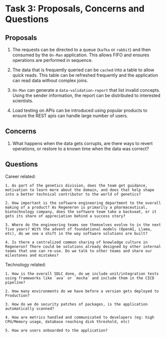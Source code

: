 # Task 3: Proposals, Concerns and Questions

## Proposals

1. The requests can be directed to a queue (`kafka` or `rabbit`) and then consumed by the `On-Man` application. This allows FIFO and ensures operations are performed in sequence.

2. The data that is frequently queried can be `cached` into a table to allow quick reads. This table can be refreshed frequently and the application can read data without complex joins.

3. `On-Man` can generate a `data-validation-report` that list invalid concepts. Using the sender information, the report can be distributed to interested scientists.

4. Load testing on APIs can be introduced using popular products to ensure the REST apis can handle large number of users.

## Concerns

1. What happens when the data gets corrupts, are there ways to revert operations, or restore to a known time when the data was correct?

## Questions

Career related:

    1. As part of the genetics division, does the team get guidance, motivation to learn more about the domain, and does that help shape into a better technical contributor to the world of genetics?

    2. How important is the software engineering department to the overall making of a product? As Regeneron is primarily a pharmaceutical, biotechnology company, does the software team take a backseat, or it gets its share of appreciation behind a success story?

    3. Where do the engineering teams see themselves evolve to in the next five years? With the advent of foundational models (OpenAI, Llama, etc), do we see a shift in the way software solutions are built? 

    4. Is there a centralized common sharing of knowledge culture in Regeneron? There could be solutions already designed by other internal teams that one can re-use. Do we talk to other teams and share our milestones and mistakes?

Technology related:

    1. How is the overall SDLC done, do we include unit/integration tests using frameworks like `ava` or `mocha` and include them in the CICD pipeline?

    2. How many environments do we have before a version gets deployed to Production?

    3. How do we do security patches of packages, is the application automatically scanned?

    4. How are metrics handled and communicated to developers (eg: high CPU/Memory usage, database reaching disk threshold, etc)
    
    5. How are users onboarded to the application?
